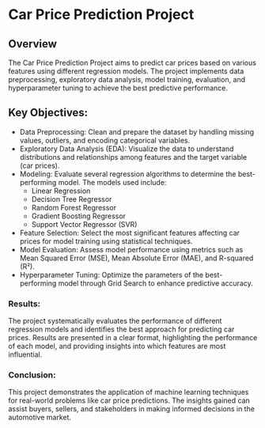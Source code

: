 # Car Price Prediction Project  

## Overview  
The Car Price Prediction Project aims to predict car prices based on various features using different regression models. The project implements data preprocessing, exploratory data analysis, model training, evaluation, and hyperparameter tuning to achieve the best predictive performance. 

## Key Objectives:
- Data Preprocessing: Clean and prepare the dataset by handling missing values, outliers, and encoding categorical variables.
- Exploratory Data Analysis (EDA): Visualize the data to understand distributions and relationships among features and the target variable (car prices).
- Modeling: Evaluate several regression algorithms to determine the best-performing model. The models used include:
   - Linear Regression
   - Decision Tree Regressor
   - Random Forest Regressor
   - Gradient Boosting Regressor
   - Support Vector Regressor (SVR)
- Feature Selection: Select the most significant features affecting car prices for model training using statistical techniques.
- Model Evaluation: Assess model performance using metrics such as Mean Squared Error (MSE), Mean Absolute Error (MAE), and R-squared (R²).
- Hyperparameter Tuning: Optimize the parameters of the best-performing model through Grid Search to enhance predictive accuracy.
  
### Results:
The project systematically evaluates the performance of different regression models and identifies the best approach for predicting car prices. Results are presented in a clear format, highlighting the performance of each model, and providing insights into which features are most influential.

### Conclusion:
This project demonstrates the application of machine learning techniques for real-world problems like car price predictions. The insights gained can assist buyers, sellers, and stakeholders in making informed decisions in the automotive market.
